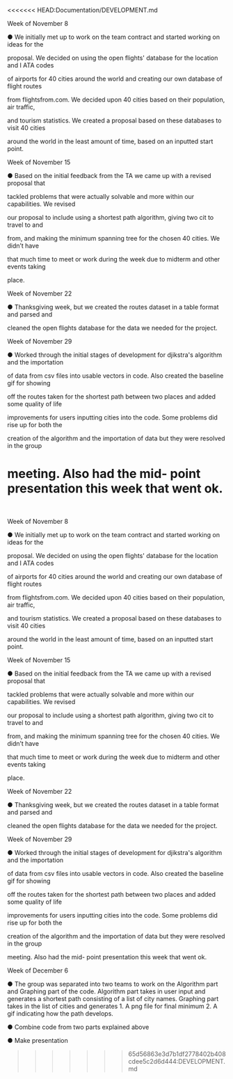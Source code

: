 <<<<<<< HEAD:Documentation/DEVELOPMENT.md
﻿

Week of November 8

● We initially met up to work on the team contract and started working on ideas for the

proposal. We decided on using the open flights' database for the location and I ATA codes

of airports for 40 cities around the world and creating our own database of flight routes

from flightsfrom.com. We decided upon 40 cities based on their population, air traffic,

and tourism statistics. We created a proposal based on these databases to visit 40 cities

around the world in the least amount of time, based on an inputted start point.

Week of November 15

● Based on the initial feedback from the TA we came up with a revised proposal that

tackled problems that were actually solvable and more within our capabilities. We revised

our proposal to include using a shortest path algorithm, giving two cit to travel to and

from, and making the minimum spanning tree for the chosen 40 cities. We didn’t have

that much time to meet or work during the week due to midterm and other events taking

place.

Week of November 22

● Thanksgiving week, but we created the routes dataset in a table format and parsed and

cleaned the open flights database for the data we needed for the project.

Week of November 29

● Worked through the initial stages of development for djikstra's algorithm and the importation

of data from csv files into usable vectors in code. Also created the baseline gif for showing

off the routes taken for the shortest path between two places and added some quality of life

improvements for users inputting cities into the code. Some problems did rise up for both the

creation of the algorithm and the importation of data but they were resolved in the group

meeting. Also had the mid- point presentation this week that went ok.
=======
﻿

Week of November 8

● We initially met up to work on the team contract and started working on ideas for the

proposal. We decided on using the open flights' database for the location and I ATA codes

of airports for 40 cities around the world and creating our own database of flight routes

from flightsfrom.com. We decided upon 40 cities based on their population, air traffic,

and tourism statistics. We created a proposal based on these databases to visit 40 cities

around the world in the least amount of time, based on an inputted start point.

Week of November 15

● Based on the initial feedback from the TA we came up with a revised proposal that

tackled problems that were actually solvable and more within our capabilities. We revised

our proposal to include using a shortest path algorithm, giving two cit to travel to and

from, and making the minimum spanning tree for the chosen 40 cities. We didn’t have

that much time to meet or work during the week due to midterm and other events taking

place.

Week of November 22

● Thanksgiving week, but we created the routes dataset in a table format and parsed and

cleaned the open flights database for the data we needed for the project.

Week of November 29

● Worked through the initial stages of development for djikstra's algorithm and the importation

of data from csv files into usable vectors in code. Also created the baseline gif for showing

off the routes taken for the shortest path between two places and added some quality of life

improvements for users inputting cities into the code. Some problems did rise up for both the

creation of the algorithm and the importation of data but they were resolved in the group

meeting. Also had the mid- point presentation this week that went ok.

Week of December 6

● The group was separated into two teams to work on the Algorithm part and Graphing part of the code.
Algorithm part takes in user input and generates a shortest path consisting of a list of city names. Graphing part takes in the list of cities and generates 1. A png file for final minimum 2. A gif indicating how the path develops. 

● Combine code from two parts explained above

● Make presentation

>>>>>>> 65d56863e3d7b1df2778402b408cdee5c2d6d444:DEVELOPMENT.md
